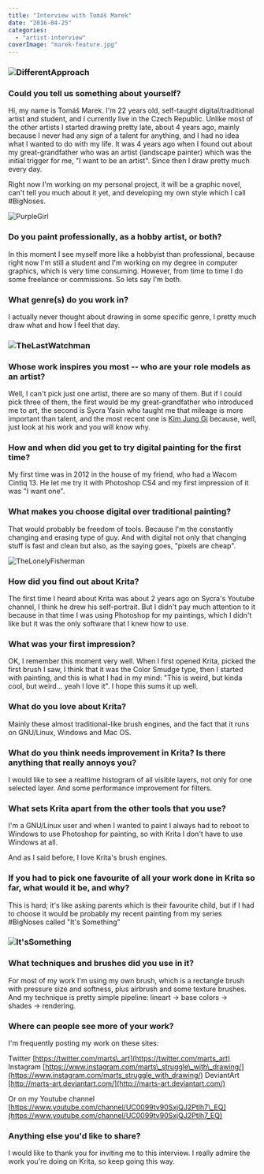 ```yaml
---
title: "Interview with Tomáš Marek"
date: "2016-04-25"
categories: 
  - "artist-interview"
coverImage: "marek-feature.jpg"
---
```


### ![DifferentApproach](images/DifferentApproach.png)

### Could you tell us something about yourself?

Hi, my name is Tomáš Marek. I'm 22 years old, self-taught digital/traditional artist and student, and I currently live in the Czech Republic. Unlike most of the other artists I started drawing pretty late, about 4 years ago, mainly because I never had any sign of a talent for anything, and I had no idea what I wanted to do with my life. It was 4 years ago when I found out about my great-grandfather who was an artist (landscape painter) which was the initial trigger for me, "I want to be an artist". Since then I draw pretty much every day.

Right now I'm working on my personal project, it will be a graphic novel, can't tell you much about it yet, and developing my own style which I call #BigNoses.

![PurpleGirl](images/PurpleGirl.png)

### Do you paint professionally, as a hobby artist, or both?

In this moment I see myself more like a hobbyist than professional, because right now I'm still a student and I'm working on my degree in computer graphics, which is very time consuming. However, from time to time I do some freelance or commissions. So lets say I'm both.

### What genre(s) do you work in?

I actually never thought about drawing in some specific genre, I pretty much draw what and how I feel that day.

### ![TheLastWatchman](images/TheLastWatchman.png)

### Whose work inspires you most -- who are your role models as an artist?

Well, I can't pick just one artist, there are so many of them. But if I could pick three of them, the first would be my great-grandfather who introduced me to art, the second is Sycra Yasin who taught me that mileage is more important than talent, and the most recent one is [Kim Jung Gi](http://www.kimjunggius.com/) because, well, just look at his work and you will know why.

### How and when did you get to try digital painting for the first time?

My first time was in 2012 in the house of my friend, who had a Wacom Cintiq 13. He let me try it with Photoshop CS4 and my first impression of it was "I want one".

### What makes you choose digital over traditional painting?

That would probably be freedom of tools. Because I'm the constantly changing and erasing type of guy. And with digital not only that changing stuff is fast and clean but also, as the saying goes, "pixels are cheap".

![TheLonelyFisherman](images/TheLonelyFisherman.png)

### How did you find out about Krita?

The first time I heard about Krita was about 2 years ago on Sycra's Youtube channel, I think he drew his self-portrait. But I didn't pay much attention to it because in that time I was using Photoshop for my paintings, which I didn't like but it was the only software that I knew how to use.

### What was your first impression?

OK, I remember this moment very well. When I first opened Krita, picked the first brush I saw, I think that it was the Color Smudge type, then I started with painting, and this is what I had in my mind: "This is weird, but kinda cool, but weird... yeah I love it". I hope this sums it up well.

### What do you love about Krita?

Mainly these almost traditional-like brush engines, and the fact that it runs on GNU/Linux, Windows and Mac OS.

### What do you think needs improvement in Krita? Is there anything that really annoys you?

I would like to see a realtime histogram of all visible layers, not only for one selected layer. And some performance improvement for filters.

### What sets Krita apart from the other tools that you use?

I'm a GNU/Linux user and when I wanted to paint I always had to reboot to Windows to use Photoshop for painting, so with Krita I don't have to use Windows at all.

And as I said before, I love Krita's brush engines.

### If you had to pick one favourite of all your work done in Krita so far, what would it be, and why?

This is hard; it's like asking parents which is their favourite child, but if I had to choose it would be probably my recent painting from my series #BigNoses called "It's Something"

### ![It'sSomething](images/ItsSomething.png)

### What techniques and brushes did you use in it?

For most of my work I'm using my own brush, which is a rectangle brush with pressure size and softness, plus airbrush and some texture brushes. And my technique is pretty simple pipeline: lineart → base colors → shades → rendering.

### Where can people see more of your work?

I'm frequently posting my work on these sites:

Twitter [https://twitter.com/marts\_art](https://twitter.com/marts_art) Instagram [https://www.instagram.com/marts\_struggle\_with\_drawing/](https://www.instagram.com/marts_struggle_with_drawing/) DeviantArt [http://marts-art.deviantart.com/](http://marts-art.deviantart.com/)

Or on my Youtube channel [https://www.youtube.com/channel/UC0099tv90SxjQJ2PtIh7\_EQ](https://www.youtube.com/channel/UC0099tv90SxjQJ2PtIh7_EQ)

### Anything else you'd like to share?

I would like to thank you for inviting me to this interview. I really admire the work you're doing on Krita, so keep going this way.
